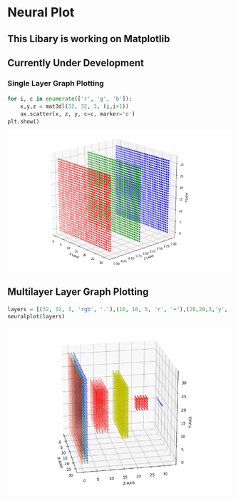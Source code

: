 # Neural Plot
## This Libary is working on Matplotlib
## Currently Under Development


### Single Layer Graph Plotting

```python
for i, c in enumerate(['r', 'g', 'b']):
    x,y,z = mat3dl(32, 32, 3, (i,i+1))
    ax.scatter(x, z, y, c=c, marker='o')
plt.show()
```
![alt text](Screenshot/Image-001.png "Single Layer Plotting")

## Multilayer Layer Graph Plotting

```python
layers = [(32, 32, 3, 'rgb', '.'),(16, 16, 5, 'r', '+'),(20,20,3,'y', 's'),(5,5,5),(10,1,1,'b', '^')]
neuralplot(layers)
```
![alt text](Screenshot/Image-002.png "Multilayer Layer Plotting")
